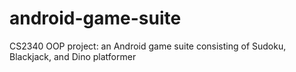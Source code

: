 # android-game-suite
CS2340 OOP project: an Android game suite consisting of Sudoku, Blackjack, and Dino platformer
